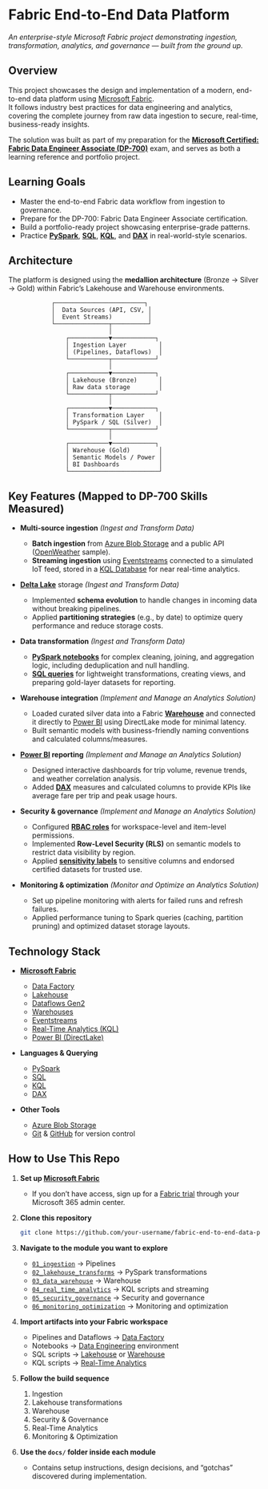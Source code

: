 # Fabric End-to-End Data Platform
*An enterprise-style Microsoft Fabric project demonstrating ingestion, transformation, analytics, and governance — built from the ground up.*

## Overview
This project showcases the design and implementation of a modern, end-to-end data platform using [Microsoft Fabric](https://learn.microsoft.com/en-us/fabric/).  
It follows industry best practices for data engineering and analytics, covering the complete journey from raw data ingestion to secure, real-time, business-ready insights.  

The solution was built as part of my preparation for the **[Microsoft Certified: Fabric Data Engineer Associate (DP-700)](https://learn.microsoft.com/en-us/credentials/certifications/fabric-data-engineer-associate/)** exam, and serves as both a learning reference and portfolio project.

## Learning Goals
- Master the end-to-end Fabric data workflow from ingestion to governance.
- Prepare for the DP-700: Fabric Data Engineer Associate certification.
- Build a portfolio-ready project showcasing enterprise-grade patterns.
- Practice **[PySpark](https://spark.apache.org/docs/latest/api/python/)**, **[SQL](https://learn.microsoft.com/en-us/sql/sql-server/)**, **[KQL](https://learn.microsoft.com/en-us/azure/data-explorer/kusto/query/)**, and **[DAX](https://learn.microsoft.com/en-us/dax/)** in real-world-style scenarios.

## Architecture
The platform is designed using the **medallion architecture** (Bronze → Silver → Gold) within Fabric’s Lakehouse and Warehouse environments.

```text
            ┌─────────────────────────┐
            │  Data Sources (API, CSV, │
            │  Event Streams)          │
            └───────────────┬──────────┘
                            │
                ┌───────────▼────────────┐
                │ Ingestion Layer         │
                │ (Pipelines, Dataflows)  │
                └───────────┬────────────┘
                            │
                ┌───────────▼────────────┐
                │ Lakehouse (Bronze)      │
                │ Raw data storage        │
                └───────────┬────────────┘
                            │
                ┌───────────▼────────────┐
                │ Transformation Layer    │
                │ PySpark / SQL (Silver)  │
                └───────────┬────────────┘
                            │
                ┌───────────▼────────────┐
                │ Warehouse (Gold)        │
                │ Semantic Models / Power │
                │ BI Dashboards           │
                └─────────────────────────┘
``` 

## Key Features (Mapped to DP-700 Skills Measured)

- **Multi-source ingestion** *(Ingest and Transform Data)*  
  - **Batch ingestion** from [Azure Blob Storage](https://learn.microsoft.com/en-us/azure/storage/blobs/) and a public API ([OpenWeather](https://openweathermap.org/api) sample).  
  - **Streaming ingestion** using [Eventstreams](https://learn.microsoft.com/en-us/fabric/real-time-intelligence/event-streams/overview) connected to a simulated IoT feed, stored in a [KQL Database](https://learn.microsoft.com/en-us/azure/data-explorer/) for near real-time analytics.  

- **[Delta Lake](https://delta.io/)** storage *(Ingest and Transform Data)*  
  - Implemented **schema evolution** to handle changes in incoming data without breaking pipelines.  
  - Applied **partitioning strategies** (e.g., by date) to optimize query performance and reduce storage costs.  

- **Data transformation** *(Ingest and Transform Data)*  
  - **[PySpark notebooks](https://spark.apache.org/docs/latest/api/python/)** for complex cleaning, joining, and aggregation logic, including deduplication and null handling.  
  - **[SQL queries](https://learn.microsoft.com/en-us/sql/sql-server/)** for lightweight transformations, creating views, and preparing gold-layer datasets for reporting.  

- **Warehouse integration** *(Implement and Manage an Analytics Solution)*  
  - Loaded curated silver data into a Fabric **[Warehouse](https://learn.microsoft.com/en-us/fabric/data-warehouse/)** and connected it directly to [Power BI](https://learn.microsoft.com/en-us/power-bi/) using DirectLake mode for minimal latency.  
  - Built semantic models with business-friendly naming conventions and calculated columns/measures.  

- **[Power BI](https://learn.microsoft.com/en-us/power-bi/) reporting** *(Implement and Manage an Analytics Solution)*  
  - Designed interactive dashboards for trip volume, revenue trends, and weather correlation analysis.  
  - Added **[DAX](https://learn.microsoft.com/en-us/dax/)** measures and calculated columns to provide KPIs like average fare per trip and peak usage hours.  

- **Security & governance** *(Implement and Manage an Analytics Solution)*  
  - Configured **[RBAC roles](https://learn.microsoft.com/en-us/azure/role-based-access-control/)** for workspace-level and item-level permissions.  
  - Implemented **Row-Level Security (RLS)** on semantic models to restrict data visibility by region.  
  - Applied **[sensitivity labels](https://learn.microsoft.com/en-us/microsoft-365/compliance/sensitivity-labels)** to sensitive columns and endorsed certified datasets for trusted use.  

- **Monitoring & optimization** *(Monitor and Optimize an Analytics Solution)*  
  - Set up pipeline monitoring with alerts for failed runs and refresh failures.  
  - Applied performance tuning to Spark queries (caching, partition pruning) and optimized dataset storage layouts.  


## Technology Stack
- **[Microsoft Fabric](https://learn.microsoft.com/en-us/fabric/)**  
  - [Data Factory](https://learn.microsoft.com/en-us/fabric/data-factory/)  
  - [Lakehouse](https://learn.microsoft.com/en-us/fabric/data-engineering/lakehouse-overview)  
  - [Dataflows Gen2](https://learn.microsoft.com/en-us/power-query/dataflows/dataflows-introduction)  
  - [Warehouses](https://learn.microsoft.com/en-us/fabric/data-warehouse/)  
  - [Eventstreams](https://learn.microsoft.com/en-us/fabric/real-time-intelligence/event-streams/overview)  
  - [Real-Time Analytics (KQL)](https://learn.microsoft.com/en-us/azure/data-explorer/)  
  - [Power BI (DirectLake)](https://learn.microsoft.com/en-us/fabric/get-started/directlake-overview)  

- **Languages & Querying**  
  - [PySpark](https://spark.apache.org/docs/latest/api/python/)  
  - [SQL](https://learn.microsoft.com/en-us/sql/sql-server/)  
  - [KQL](https://learn.microsoft.com/en-us/azure/data-explorer/kusto/query/)  
  - [DAX](https://learn.microsoft.com/en-us/dax/)  

- **Other Tools**  
  - [Azure Blob Storage](https://learn.microsoft.com/en-us/azure/storage/blobs/)  
  - [Git](https://git-scm.com/) & [GitHub](https://github.com/) for version control  


## How to Use This Repo

1. **Set up [Microsoft Fabric](https://learn.microsoft.com/en-us/fabric/)**  
   - If you don’t have access, sign up for a [Fabric trial](https://learn.microsoft.com/en-us/fabric/get-started/fabric-trial) through your Microsoft 365 admin center.

2. **Clone this repository**
   ```bash
   git clone https://github.com/your-username/fabric-end-to-end-data-platform.git
   ```

3. **Navigate to the module you want to explore**  
   - [`01_ingestion`](./01_ingestion) → Pipelines  
   - [`02_lakehouse_transforms`](./02_lakehouse_transforms) → PySpark transformations  
   - [`03_data_warehouse`](./03_data_warehouse) → Warehouse  
   - [`04_real_time_analytics`](./04_real_time_analytics) → KQL scripts and streaming  
   - [`05_security_governance`](./05_security_governance) → Security and governance  
   - [`06_monitoring_optimization`](./06_monitoring_optimization) → Monitoring and optimization  

4. **Import artifacts into your Fabric workspace**  
   - Pipelines and Dataflows → [Data Factory](https://learn.microsoft.com/en-us/fabric/data-factory/)  
   - Notebooks → [Data Engineering](https://learn.microsoft.com/en-us/fabric/data-engineering/) environment  
   - SQL scripts → [Lakehouse](https://learn.microsoft.com/en-us/fabric/data-engineering/lakehouse-overview) or [Warehouse](https://learn.microsoft.com/en-us/fabric/data-warehouse/)  
   - KQL scripts → [Real-Time Analytics](https://learn.microsoft.com/en-us/fabric/real-time-intelligence/)  

5. **Follow the build sequence**  
   1. Ingestion  
   2. Lakehouse transformations  
   3. Warehouse  
   4. Security & Governance  
   5. Real-Time Analytics  
   6. Monitoring & Optimization  

6. **Use the `docs/` folder inside each module**  
   - Contains setup instructions, design decisions, and “gotchas” discovered during implementation.